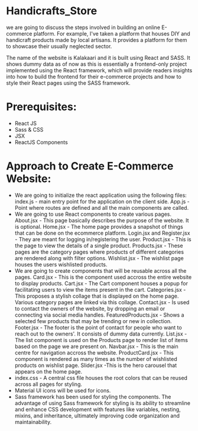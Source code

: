 # Handicrafts_Store
we are going to discuss the steps involved in building an online E-commerce platform. For example, I've taken a platform that houses DIY and handicraft products made by local artisans. It provides a platform for them to showcase their usually neglected sector.

The name of the website is Kalakaari and it is built using React and SASS. It shows dummy data as of now as this is essentially a frontend-only project implemented using the React framework, which will provide readers insights into how to build the frontend for their e-commerce projects and how to style their React pages using the SASS framework.

# Prerequisites:
- React JS
- Sass & CSS 
- JSX
- ReactJS Components
# Approach to Create E-Commerce Website:
- We are going to initialize the react application using the following files:
index.js - main entry point for the application on the client side.
App.js - Point where routes are defined and all the main components are called.
- We are going to use React components to create various pages.
About.jsx - This page basically describes the purpose of the website. It is optional.
Home.jsx - The home page provides a snapshot of things that can be done on the ecommerce platform.
Login.jsx and Register.jsx - They are meant for logging in/registering the user.
Product.jsx - This is the page to view the details of a single product.
Products.jsx - These pages are the category pages where products of different categories are rendered along with filter options.
Wishlist.jsx - The wishlist page houses the users wishlisted products.
- We are going to create components that will be reusable across all the pages.
Card.jsx - This is the component used accross the entire website to display products.
Cart.jsx - The Cart component houses a popup for facilitating users to view the items present in the cart.
Categories.jsx - This proposes a stylish collage that is displayed on the home page. Various category pages are linked via this collage.
Contact.jsx - Is used to contact the owners of the website, by dropping an email or connecting via social media handles.
FeaturedProducts.jsx - Shows a selected few products that may be trending or new in collection.
Footer.jsx - The footer is the point of contact for people who want to reach out to the owners'. It consists of dummy data currently.
List.jsx - The list component is used on the Products page to render list of items based on the page we are present on.
Navbar.jsx - This is the main centre for navigation accross the website.
ProductCard.jsx - This component is rendered as many times as the number of wishlisted products on wishlist page.
Slider.jsx -This is the hero carousel that appears on the home page.
- index.css - A central css file houses the root colors that can be reused across all pages for styling.
- Material UI icons will be used for icons.
- Sass framework has been used for styling the components. The advantage of using Sass framework for styling is its ability to streamline and enhance CSS development with features like variables, nesting, mixins, and inheritance, ultimately improving code organization and maintainability.
